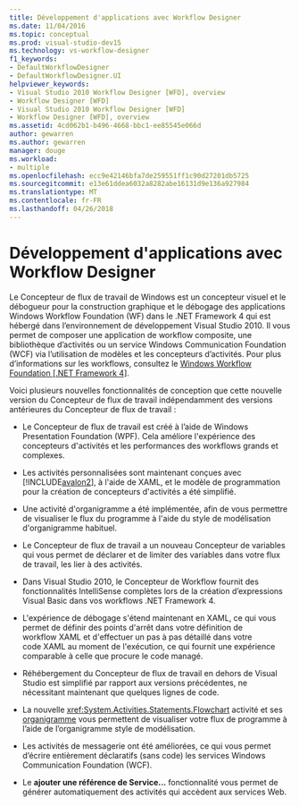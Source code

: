 ```yaml
---
title: Développement d'applications avec Workflow Designer
ms.date: 11/04/2016
ms.topic: conceptual
ms.prod: visual-studio-dev15
ms.technology: vs-workflow-designer
f1_keywords:
- DefaultWorkflowDesigner
- DefaultWorkflowDesigner.UI
helpviewer_keywords:
- Visual Studio 2010 Workflow Designer [WFD], overview
- Workflow Designer [WFD]
- Visual Studio 2010 Workflow Designer [WFD]
- Workflow Designer [WFD], overview
ms.assetid: 4cd062b1-b496-4668-bbc1-ee85545e066d
author: gewarren
ms.author: gewarren
manager: douge
ms.workload:
- multiple
ms.openlocfilehash: ecc9e42146bfa7de259551ff1c90d27201db5725
ms.sourcegitcommit: e13e61ddea6032a8282abe16131d9e136a927984
ms.translationtype: MT
ms.contentlocale: fr-FR
ms.lasthandoff: 04/26/2018
---
```

# <a name="developing-applications-with-the-workflow-designer"></a>Développement d'applications avec Workflow Designer

Le Concepteur de flux de travail de Windows est un concepteur visuel et le débogueur pour la construction graphique et le débogage des applications Windows Workflow Foundation (WF) dans le .NET Framework 4 qui est hébergé dans l’environnement de développement Visual Studio 2010. Il vous permet de composer une application de workflow composite, une bibliothèque d’activités ou un service Windows Communication Foundation (WCF) via l’utilisation de modèles et les concepteurs d’activités. Pour plus d’informations sur les workflows, consultez le [Windows Workflow Foundation &#91;.NET Framework 4&#93;](http://msdn.microsoft.com/Library/9a23ea6b-d600-483e-89cd-8889cfec5f66).

 Voici plusieurs nouvelles fonctionnalités de conception que cette nouvelle version du Concepteur de flux de travail indépendamment des versions antérieures du Concepteur de flux de travail :

-   Le Concepteur de flux de travail est créé à l’aide de Windows Presentation Foundation (WPF). Cela améliore l'expérience des concepteurs d'activités et les performances des workflows grands et complexes.

-   Les activités personnalisées sont maintenant conçues avec [!INCLUDE[avalon2](../workflow-designer/includes/avalon2_md.md)], à l'aide de XAML, et le modèle de programmation pour la création de concepteurs d'activités a été simplifié.

-   Une activité d'organigramme a été implémentée, afin de vous permettre de visualiser le flux du programme à l'aide du style de modélisation d'organigramme habituel.

-   Le Concepteur de flux de travail a un nouveau Concepteur de variables qui vous permet de déclarer et de limiter des variables dans votre flux de travail, les lier à des activités.

-   Dans Visual Studio 2010, le Concepteur de Workflow fournit des fonctionnalités IntelliSense complètes lors de la création d’expressions Visual Basic dans vos workflows .NET Framework 4.

-   L'expérience de débogage s'étend maintenant en XAML, ce qui vous permet de définir des points d'arrêt dans votre définition de workflow XAML et d'effectuer un pas à pas détaillé dans votre code XAML au moment de l'exécution, ce qui fournit une expérience comparable à celle que procure le code managé.

-   Réhébergement du Concepteur de flux de travail en dehors de Visual Studio est simplifié par rapport aux versions précédentes, ne nécessitant maintenant que quelques lignes de code.

-   La nouvelle <xref:System.Activities.Statements.Flowchart> activité et ses [organigramme](../workflow-designer/flowchart-activity-designer.md) vous permettent de visualiser votre flux de programme à l’aide de l’organigramme style de modélisation.

-   Les activités de messagerie ont été améliorées, ce qui vous permet d’écrire entièrement déclaratifs (sans code) les services Windows Communication Foundation (WCF).

-   Le **ajouter une référence de Service...**  fonctionnalité vous permet de générer automatiquement des activités qui accèdent aux services Web.